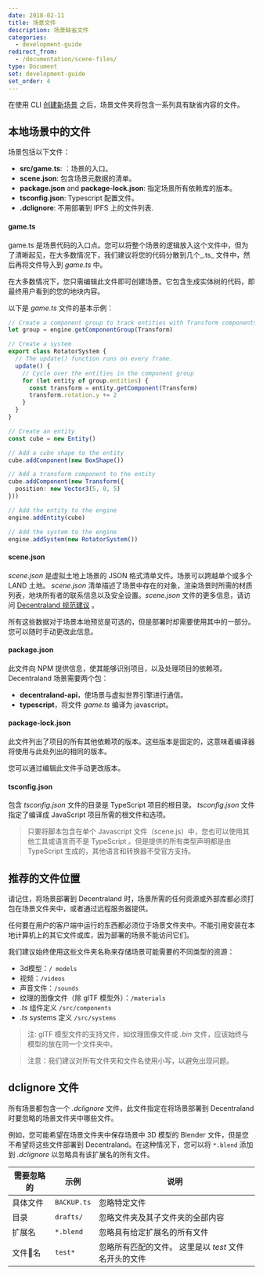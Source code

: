 ```yaml
---
date: 2018-02-11
title: 场景文件
description: 场景缺省文件
categories:
  - development-guide
redirect_from:
  - /documentation/scene-files/
type: Document
set: development-guide
set_order: 4
---
```


在使用 CLI [创建新场景](https://docs.decentraland.org/#create-your-first-scene) 之后，场景文件夹将包含一系列具有缺省内容的文件。

## 本地场景中的文件

场景包括以下文件：

- **src/game.ts**: ：场景的入口。
- **scene.json**: 包含场景元数据的清单。
- **package.json** and **package-lock.json**: 指定场景所有依赖库的版本。
- **tsconfig.json**: Typescript 配置文件。
- **.dclignore**: 不用部署到 IPFS 上的文件列表.

#### game.ts

game.ts 是场景代码的入口点。您可以将整个场景的逻辑放入这个文件中，但为了清晰起见，在大多数情况下，我们建议将您的代码分散到几个_.ts_ 文件中，然后再将文件导入到 _game.ts_ 中。

在大多数情况下，您只需编辑此文件即可创建场景。它包含生成实体树的代码，即最终用户看到的您的地块内容。

以下是 _game.ts_ 文件的基本示例：

```ts
// Create a component group to track entities with Transform components
let group = engine.getComponentGroup(Transform)

// Create a system
export class RotatorSystem {
  // The update() function runs on every frame.
  update() {
    // Cycle over the entities in the component group
    for (let entity of group.entities) {
      const transform = entity.getComponent(Transform)
      transform.rotation.y += 2
    }
  }
}

// Create an entity
const cube = new Entity()

// Add a cube shape to the entity
cube.addComponent(new BoxShape())

// Add a transform component to the entity
cube.addComponent(new Transform({
  position: new Vector3(5, 0, 5)
}))

// Add the entity to the engine
engine.addEntity(cube)

// Add the system to the engine
engine.addSystem(new RotatorSystem())
```

#### scene.json

_scene.json_ 是虚拟土地上场景的 JSON 格式清单文件。场景可以跨越单个或多个 LAND 土地。 _scene.json_ 清单描述了场景中存在的对象，渲染场景时所需的材质列表，地块所有者的联系信息以及安全设置。_scene.json_ 文件的更多信息，请访问 [Decentraland 规范建议](https://github.com/decentraland/proposals/blob/master/dsp/0020.mediawiki) 。

所有这些数据对于场景本地预览是可选的，但是部署时却需要使用其中的一部分。您可以随时手动更改此信息。

#### package.json

此文件向 NPM 提供信息，使其能够识别项目，以及处理项目的依赖项。 Decentraland 场景需要两个包：

- **decentraland-api**，使场景与虚拟世界引擎进行通信。
- **typescript**，将文件 _game.ts_ 编译为 javascript。

#### package-lock.json

此文件列出了项目的所有其他依赖项的版本。这些版本是固定的，这意味着编译器将使用与此处列出的相同的版本。

您可以通过编辑此文件手动更改版本。

#### tsconfig.json

包含 _tsconfig.json_ 文件的目录是 TypeScript 项目的根目录。 _tsconfig.json_ 文件指定了编译成 JavaScript 项目所需的根文件和选项。

> 只要将脚本包含在单个 Javascript 文件（scene.js）中，您也可以使用其他工具或语言而不是 TypeScript 。但是提供的所有类型声明都是由 TypeScript 生成的，其他语言和转换器不受官方支持。

## 推荐的文件位置

请记住，将场景部署到 Decentraland 时，场景所需的任何资源或外部库都必须打包在场景文件夹中，或者通过远程服务器提供。

任何要在用户的客户端中运行的东西都必须位于场景文件夹中。不能引用安装在本地计算机上的其它文件或库，因为部署的场景不能访问它们。

我们建议始终使用这些文件夹名称来存储场景可能需要的不同类型的资源：

- 3d模型：`/ models`
- 视频：`/videos`
- 声音文件：`/sounds`
- 纹理的图像文件（除 glTF 模型外）：`/materials`
- _.ts_ 组件定义 `/src/components`
- _.ts_ systems 定义 `/src/systems`

> 注: glTF 模型文件的支持文件，如纹理图像文件或 _.bin_ 文件，应该始终与模型的放在同一个文件夹中。

> 注意：我们建议对所有文件夹和文件名使用小写，以避免出现问题。


## dclignore 文件

所有场景都包含一个 _.dclignore_ 文件，此文件指定在将场景部署到 Decentraland 时要忽略的场景文件夹中哪些文件。

例如，您可能希望在场景文件夹中保存场景中 3D 模型的 Blender 文件，但是您不希望将这些文件部署到 Decentraland。在这种情况下，您可以将 `*.blend` 添加到 _.dclignore_ 以忽略具有该扩展名的所有文件。

| 需要忽略的 | 示例         | 说明                                                  |
| ---------- | ------------ | ----------------------------------------------------- |
| 具体文件   | `BACKUP.ts` | 忽略特定文件                                          |
| 目录       | `drafts/`    | 忽略文件夹及其子文件夹的全部内容                      |
| 扩展名     | `*.blend`    | 忽略具有给定扩展名的所有文件                          |
| 文件名    | `test*`      | 忽略所有匹配的文件。 这里是以 _test_ 文件名开头的文件 |
